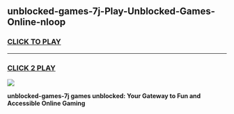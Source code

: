 
## unblocked-games-7j-Play-Unblocked-Games-Online-nloop
<h3>
<a href="https://premium76.site?title=unblocked-games-7j&ref=25A">CLICK TO PLAY</a></h3>
<hr>

<h3>
<a href="https://premium76.site?title=unblocked-games-7j&ref=25A">CLICK 2 PLAY</a>
  
</h3>

<a href="https://premium76.site?title=unblocked-games-7j&ref=25A"><img src="https://clearcache.store/games.png"></a>


**unblocked-games-7j games unblocked: Your Gateway to Fun and Accessible Online Gaming**
